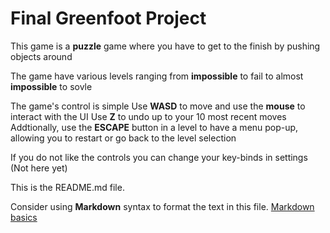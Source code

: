 # Final Greenfoot Project

This game is a **puzzle** game where you have to get to the finish by pushing objects around

The game have various levels ranging from **impossible** to fail to almost **impossible** to sovle 

The game's control is simple
Use **WASD** to move and use the **mouse** to interact with the UI
Use **Z** to undo up to your 10 most recent moves
Addtionally, use the **ESCAPE** button in a level to have a menu pop-up, allowing you to restart or go back to the level selection

If you do not like the controls you can change your key-binds in settings (Not here yet)

This is the README.md file.

Consider using **Markdown** syntax to format the text in this file. [Markdown basics](https://www.markdownguide.org/getting-started/)


